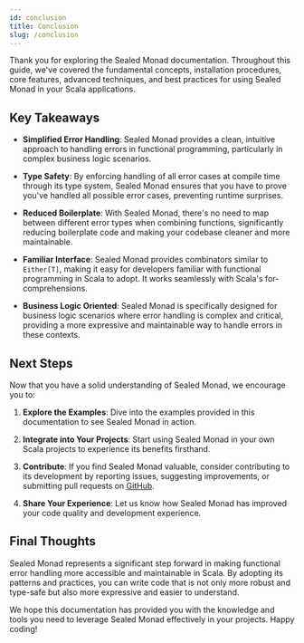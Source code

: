 ```yaml
---
id: conclusion
title: Conclusion
slug: /conclusion
---
```


Thank you for exploring the Sealed Monad documentation. Throughout this guide, we've covered the fundamental concepts, installation procedures, core features, advanced techniques, and best practices for using Sealed Monad in your Scala applications.

## Key Takeaways

- **Simplified Error Handling**: Sealed Monad provides a clean, intuitive approach to handling errors in functional programming, particularly in complex business logic scenarios.

- **Type Safety**: By enforcing handling of all error cases at compile time through its type system, Sealed Monad ensures that you have to prove you've handled all possible error cases, preventing runtime surprises.

- **Reduced Boilerplate**: With Sealed Monad, there's no need to map between different error types when combining functions, significantly reducing boilerplate code and making your codebase cleaner and more maintainable.

- **Familiar Interface**: Sealed Monad provides combinators similar to `Either[T]`, making it easy for developers familiar with functional programming in Scala to adopt. It works seamlessly with Scala's for-comprehensions.

- **Business Logic Oriented**: Sealed Monad is specifically designed for business logic scenarios where error handling is complex and critical, providing a more expressive and maintainable way to handle errors in these contexts.

## Next Steps

Now that you have a solid understanding of Sealed Monad, we encourage you to:

1. **Explore the Examples**: Dive into the examples provided in this documentation to see Sealed Monad in action.

2. **Integrate into Your Projects**: Start using Sealed Monad in your own Scala projects to experience its benefits firsthand.

3. **Contribute**: If you find Sealed Monad valuable, consider contributing to its development by reporting issues, suggesting improvements, or submitting pull requests on [GitHub](https://github.com/theiterators/sealed-monad).

4. **Share Your Experience**: Let us know how Sealed Monad has improved your code quality and development experience.

## Final Thoughts

Sealed Monad represents a significant step forward in making functional error handling more accessible and maintainable in Scala. By adopting its patterns and practices, you can write code that is not only more robust and type-safe but also more expressive and easier to understand.

We hope this documentation has provided you with the knowledge and tools you need to leverage Sealed Monad effectively in your projects. Happy coding!
